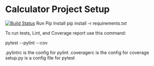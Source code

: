 # Calculator Project Setup
[![Build Status](https://app.travis-ci.com/jastina10/calc2.svg?branch=main)](https://app.travis-ci.com/jastina10/calc2)
Run Pip Install
pip install -r requirements.txt

To run tests, Lint, and Coverage report use this command:

pytest  --pylint --cov

.pylintrc is the config for pylint
.coveragerc is the config for coverage
setup.py is a config file for pytest
